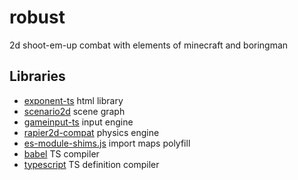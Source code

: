 # robust
2d shoot-em-up combat with elements of minecraft and boringman

## Libraries
- [exponent-ts](https://github.com/RepComm/exponent-ts) html library
- [scenario2d](https:/github.com/RepComm/scenario2d) scene graph
- [gameinput-ts](https://github.com/RepComm/gameinput-ts) input engine
- [rapier2d-compat](https://rapier-rs) physics engine
- [es-module-shims.js](https://github.com/guybedford/es-module-shims) import maps polyfill
- [babel](https://babeljs.io/) TS compiler
- [typescript](https://www.npmjs.com/package/typescript) TS definition compiler
